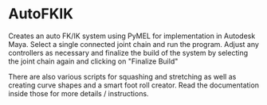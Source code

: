 # AutoFKIK

Creates an auto FK/IK system using PyMEL for implementation in Autodesk Maya.
Select a single connected joint chain and run the program. Adjust any controllers as necessary and finalize the build of the system by selecting the joint chain again and clicking on "Finalize Build"

There are also various scripts for squashing and stretching as well as creating curve shapes and a smart foot roll creator. Read the documentation inside those for more details / instructions.
